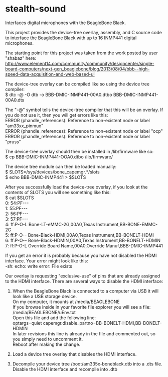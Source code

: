 # stealth-sound
Interfaces digital microphones with the BeagleBone Black.

This project provides the device-tree overlay, assembly, 
and C source code to interface the BeagleBone Black with 
up to 16 INMP441 digital microphones.



The starting point for this project was taken from the work
posted by user "shabaz" here:<BR>
http://www.element14.com/community/community/designcenter/single-board-computers/next-gen_beaglebone/blog/2013/08/04/bbb--high-speed-data-acquisition-and-web-based-ui


The device-tree overlay can be compiled like so using the device tree compiler:<BR>
$ dtc -@ -O dtb -o BBB-DMIC-INMP441-00A0.dtbo BBB-DMIC-INMP441-00A0.dts

The "-@" symbol tells the device-tree compiler that this will be an
overlay.  If you do not use it, then you will get errors like this:<BR>
ERROR (phandle_references): Reference to non-existent node or label "am33xx_pinmux"<BR>
ERROR (phandle_references): Reference to non-existent node or label "ocp"<BR>
ERROR (phandle_references): Reference to non-existent node or label "pruss"<BR>

The device-tree overlay should then be installed in /lib/firmware like so:<BR>
$ cp BBB-DMIC-INMP441-OOA0.dtbo /lib/firmware/

The device tree module can then be loaded manually:<BR>
$ SLOTS=/sys/devices/bone_capemgr.*/slots<BR>
$ echo BBB-DMIC-INMP441 > $SLOTS<BR>

After you successfully load the device-tree overlay, if you look at
the contents of SLOTS you will see something like this:<BR>
$ cat $SLOTS<BR>
 0: 54:PF--- <BR>
 1: 55:PF--- <BR>
 2: 56:PF--- <BR>
 3: 57:PF--- <BR>
 4: ff:P-O-L Bone-LT-eMMC-2G,00A0,Texas Instrument,BB-BONE-EMMC-2G<BR>
 5: ff:P-O-- Bone-Black-HDMI,00A0,Texas Instrument,BB-BONELT-HDMI<BR>
 6: ff:P-O-- Bone-Black-HDMIN,00A0,Texas Instrument,BB-BONELT-HDMIN<BR>
 7: ff:P-O-L Override Board Name,00A0,Override Manuf,BBB-DMIC-INMP441<BR>

If you get an error it is probably because you have not disabled
the HDMI interface. Your error might look like this:<BR>
-sh: echo: write error: File exists

Our overlay is requesting "exclusive-use" of pins
that are already assigned to the HDMI interface.
There are several ways to disable the HDMI interface:

1. When the BeagleBone Black is connected to a computer via USB it
will look like a USB storage device.<BR>
On my computer, it mounts at /media/BEAGLEBONE<BR>
If you browse inside in your favorite file explorer you will 
see a file: /media/BEAGLEBONE/uEnv.txt<BR>
Open this file and add the following line:<BR>
optargs=quiet capemgr.disable_partno=BB-BONELT-HDMI,BB-BONELT-HDMIN<BR>
In later revisions this line is already in the file and commented
out, so you simply need to uncomment it.<BR>
Reboot after making the change.

2. Load a device tree overlay that disables the HDMI interface.

3. Decompile your device tree /boot/am335x-boneblack.dtb into a .dts file. Disable the HDMI interface and recompile into .dtb













